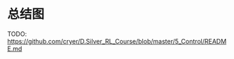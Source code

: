 

<!--
 * @version:
 * @Author:  StevenJokess（蔡舒起） https://github.com/StevenJokess
 * @Date: 2023-03-20 03:36:40
 * @LastEditors:  StevenJokess（蔡舒起） https://github.com/StevenJokess
 * @LastEditTime: 2023-03-20 03:36:53
 * @Description:
 * @Help me: 如有帮助，请赞助，失业3年了。![支付宝收款码](https://github.com/StevenJokess/d2rl/blob/master/img/%E6%94%B6.jpg)
 * @TODO::
 * @Reference:
-->
# 总结图

TODO: https://github.com/cryer/D.Silver_RL_Course/blob/master/5_Control/README.md
